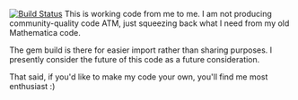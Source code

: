 [![Build Status](https://travis-ci.org/giuseppecuccu/neuroevo.svg?branch=master)](https://travis-ci.org/giuseppecuccu/neuroevo)
This is working code from me to me. I am not producing community-quality
code ATM, just squeezing back what I need from my old Mathematica code.

The gem build is there for easier import rather than sharing purposes.
I presently consider the future of this code as a future consideration.

That said, if you'd like to make my code your own, you'll find me most
enthusiast :)
